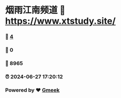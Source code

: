 # 烟雨江南频道 :link: https://www.xtstudy.site/ 
### :page_facing_up: [4](https://www.xtstudy.site//tag.html) 
### :speech_balloon: 0 
### :hibiscus: 8965 
### :alarm_clock: 2024-06-27 17:20:12 
### Powered by :heart: [Gmeek](https://github.com/Meekdai/Gmeek)
